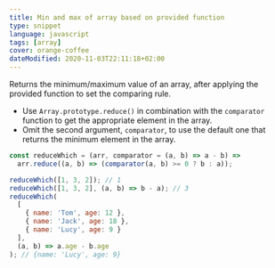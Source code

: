 ```yaml
---
title: Min and max of array based on provided function
type: snippet
language: javascript
tags: [array]
cover: orange-coffee
dateModified: 2020-11-03T22:11:18+02:00
---
```


Returns the minimum/maximum value of an array, after applying the provided function to set the comparing rule.

- Use `Array.prototype.reduce()` in combination with the `comparator` function to get the appropriate element in the array.
- Omit the second argument, `comparator`, to use the default one that returns the minimum element in the array.

```js
const reduceWhich = (arr, comparator = (a, b) => a - b) =>
  arr.reduce((a, b) => (comparator(a, b) >= 0 ? b : a));
```

```js
reduceWhich([1, 3, 2]); // 1
reduceWhich([1, 3, 2], (a, b) => b - a); // 3
reduceWhich(
  [
    { name: 'Tom', age: 12 },
    { name: 'Jack', age: 18 },
    { name: 'Lucy', age: 9 }
  ],
  (a, b) => a.age - b.age
); // {name: 'Lucy', age: 9}
```
